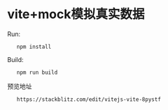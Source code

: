 # vite+mock模拟真实数据

Run:

```
   npm install 
```

Build:

```
   npm run build
```


预览地址
```
   https://stackblitz.com/edit/vitejs-vite-8pystf

```
